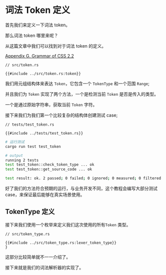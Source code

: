 # 词法 Token 定义

首先我们来定义一下词法 token。

那么词法 token 哪里来呢？

从这篇文章中我们可以找到对于词法 token 的定义。

[Appendix G. Grammar of CSS 2.2](https://www.w3.org/TR/CSS22/grammar.html)

```rust,no_run,noplayground
// src/token.rs

{{#include ../src/token.rs:token}}
```

我们用元组结构体来表达 `Token`，它包含一个 `TokenType` 和一个范围 `Range`;

并且我们为 `Token` 实现了两个方法，一个是检测当前 `Token` 是否是传入的类型。

一个是通过原始字符串，获取当前 `Token` 字符。

接下来我们为我们第一个比较复杂的结构体创建测试 case;

```rust,no_run,noplayground
// tests/test_token.rs

{{#include ../tests/test_token.rs}}
```

```bash
# 运行测试
cargo run test test_token

# output
running 2 tests
test test_token::check_token_type ... ok
test test_token::get_source_code ... ok

test result: ok. 2 passed; 0 failed; 0 ignored; 0 measured; 0 filtered out; finished in 0.00s

```

好了我们的方法符合预期的运行，与业务开发不同，这个教程会编写大部分测试 case，来保证最后能够在真实场景使用。

## TokenType 定义

接下来我们使用一个枚举来定义我们这次使用的所有`Token` 类型。

```rust,no_run,noplayground
// src/token_type.rs

{{#include ../src/token_type.rs:lexer_token_type}}
}
```

这部分比较简单就不一一介绍了。

接下来就是我们的词法解析器的实现了。

